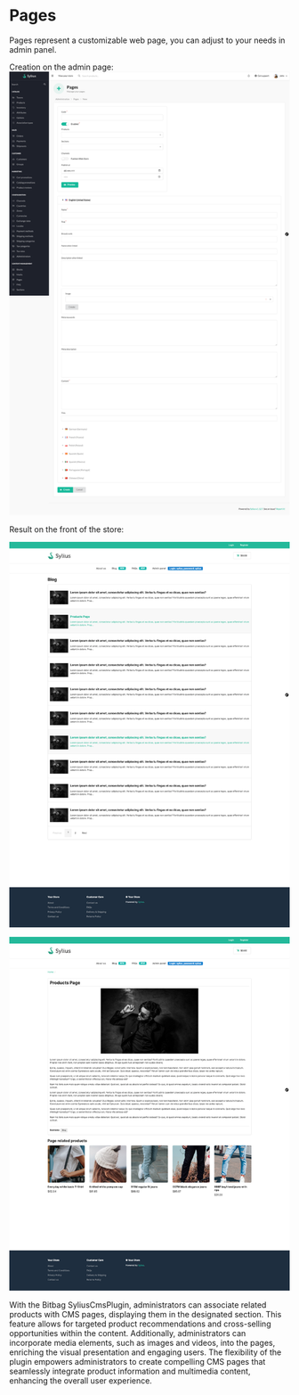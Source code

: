 # Pages

Pages represent a customizable web page, you can adjust to your needs in admin panel.

Creation on the admin page:
![Screenshot showing content management config in admin](pages_create_cms.png)

Result on the front of the store:

![Screenshot showing content management config in admin](pages_cms_result_1.png)

![Screenshot showing content management config in admin](pages_cms_result_2.png)

With the Bitbag SyliusCmsPlugin, administrators can associate related products with CMS pages, displaying them in the designated section.
This feature allows for targeted product recommendations and cross-selling opportunities within the content.
Additionally, administrators can incorporate media elements, such as images and videos, into the pages,
enriching the visual presentation and engaging users. 
The flexibility of the plugin empowers administrators to create compelling CMS pages that seamlessly integrate product 
information and multimedia content, enhancing the overall user experience.
